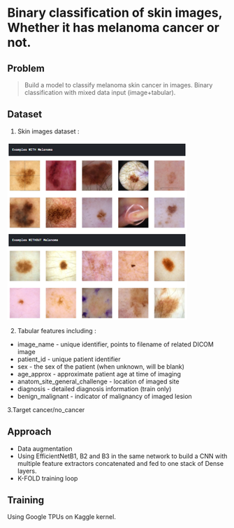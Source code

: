 # Binary classification of skin images, Whether it has melanoma cancer or not. 
## Problem
> Build a model to classify melanoma skin cancer in images. Binary classification with mixed data input (image+tabular). 
## Dataset
1. Skin images dataset :


![samples](samples.png)


2. Tabular features including :
* image_name - unique identifier, points to filename of related DICOM image
* patient_id - unique patient identifier
* sex - the sex of the patient (when unknown, will be blank)
* age_approx - approximate patient age at time of imaging
* anatom_site_general_challenge - location of imaged site
* diagnosis - detailed diagnosis information (train only)
* benign_malignant - indicator of malignancy of imaged lesion

3.Target
cancer/no_cancer
## Approach
* Data augmentation
* Using EfficientNetB1, B2 and B3 in the same network to build a CNN with multiple feature extractors concatenated and fed to one stack of Dense layers.
* K-FOLD training loop

## Training
Using Google TPUs on Kaggle kernel. 
